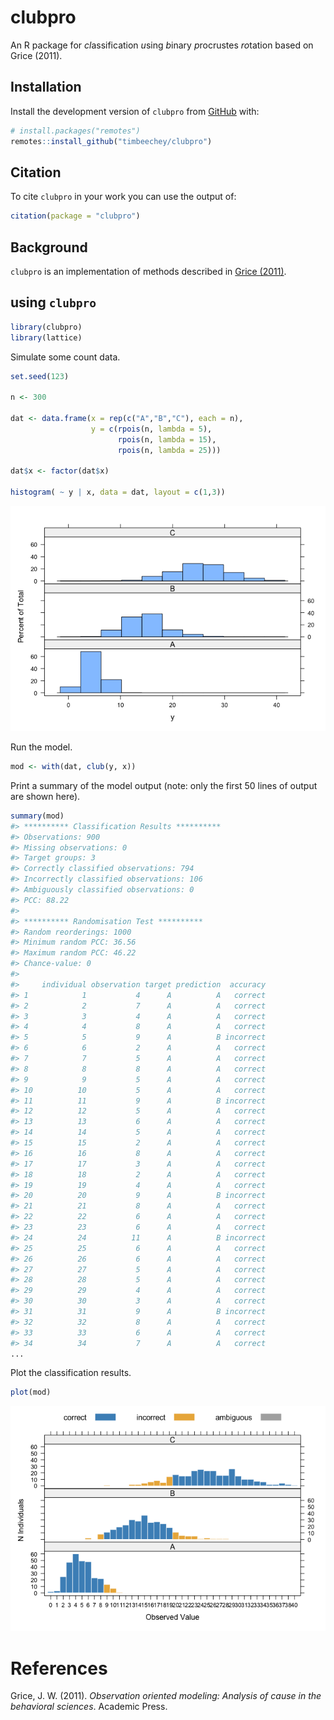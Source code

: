 
<!-- README.md is generated from README.Rmd. Please edit that file -->

# clubpro

An R package for *cl*assification *u*sing *b*inary *p*rocrustes
*ro*tation based on Grice (2011).

## Installation

Install the development version of `clubpro` from
[GitHub](https://github.com/timbeechey/clubpro) with:

``` r
# install.packages("remotes")
remotes::install_github("timbeechey/clubpro")
```

## Citation

To cite `clubpro` in your work you can use the output of:

``` r
citation(package = "clubpro")
```

## Background

`clubpro` is an implementation of methods described in [Grice
(2011)](https://psycnet.apa.org/record/2011-14580-000).

## using `clubpro`

``` r
library(clubpro)
library(lattice)
```

Simulate some count data.

``` r
set.seed(123)

n <- 300

dat <- data.frame(x = rep(c("A","B","C"), each = n),
                  y = c(rpois(n, lambda = 5),
                        rpois(n, lambda = 15),
                        rpois(n, lambda = 25)))

dat$x <- factor(dat$x)

histogram( ~ y | x, data = dat, layout = c(1,3))
```

![](man/figures/README-simulate_data-1.png)<!-- -->

Run the model.

``` r
mod <- with(dat, club(y, x))
```

Print a summary of the model output (note: only the first 50 lines of
output are shown here).

``` r
summary(mod)
#> ********** Classification Results **********
#> Observations: 900 
#> Missing observations: 0 
#> Target groups: 3 
#> Correctly classified observations: 794 
#> Incorrectly classified observations: 106 
#> Ambiguously classified observations: 0 
#> PCC: 88.22 
#> 
#> ********** Randomisation Test **********
#> Random reorderings: 1000 
#> Minimum random PCC: 36.56 
#> Maximum random PCC: 46.22 
#> Chance-value: 0 
#> 
#>     individual observation target prediction  accuracy
#> 1            1           4      A          A   correct
#> 2            2           7      A          A   correct
#> 3            3           4      A          A   correct
#> 4            4           8      A          A   correct
#> 5            5           9      A          B incorrect
#> 6            6           2      A          A   correct
#> 7            7           5      A          A   correct
#> 8            8           8      A          A   correct
#> 9            9           5      A          A   correct
#> 10          10           5      A          A   correct
#> 11          11           9      A          B incorrect
#> 12          12           5      A          A   correct
#> 13          13           6      A          A   correct
#> 14          14           5      A          A   correct
#> 15          15           2      A          A   correct
#> 16          16           8      A          A   correct
#> 17          17           3      A          A   correct
#> 18          18           2      A          A   correct
#> 19          19           4      A          A   correct
#> 20          20           9      A          B incorrect
#> 21          21           8      A          A   correct
#> 22          22           6      A          A   correct
#> 23          23           6      A          A   correct
#> 24          24          11      A          B incorrect
#> 25          25           6      A          A   correct
#> 26          26           6      A          A   correct
#> 27          27           5      A          A   correct
#> 28          28           5      A          A   correct
#> 29          29           4      A          A   correct
#> 30          30           3      A          A   correct
#> 31          31           9      A          B incorrect
#> 32          32           8      A          A   correct
#> 33          33           6      A          A   correct
#> 34          34           7      A          A   correct
...
```

Plot the classification results.

``` r
plot(mod)
```

![](man/figures/README-plot-1.png)<!-- -->

# References

Grice, J. W. (2011). *Observation oriented modeling: Analysis of cause
in the behavioral sciences*. Academic Press.
